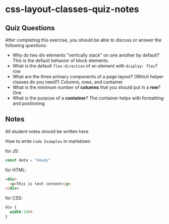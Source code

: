 # css-layout-classes-quiz-notes

## Quiz Questions

After completing this exercise, you should be able to discuss or answer the following questions:

- Why do two div elements "vertically stack" on one another by default?
This is the default behavior of block elements.
- What is the default `flex-direction` of an element with `display: flex`?
row
- What are the three primary components of a page layout? (Which helper classes do you need?)
Columns, rows, and container
- What is the minimum number of **columns** that you should put in a **row**?
One
- What is the purpose of a **container**?
The container helps with formatting and positioning

## Notes

All student notes should be written here.


How to write `Code Examples` in markdown

for JS:
```javascript
const data = "Howdy"
```

for HTML:
```html
<div>
  <p>This is text content</p>
</div>
```

for CSS:
```css
div {
  width:100%
}
```
